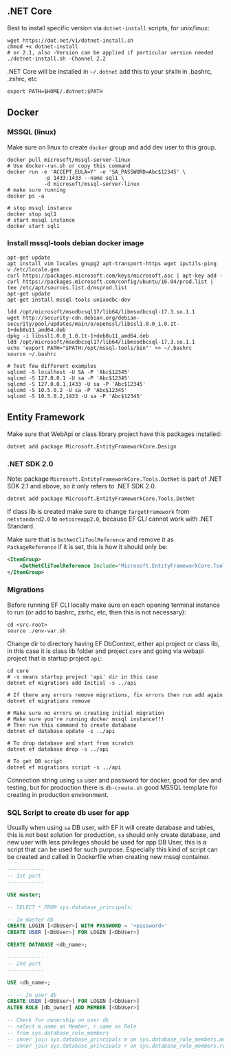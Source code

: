 ## .NET Core

Best to install specific version via `dotnet-install` scripts, for unix/linux:

```shell
wget https://dot.net/v1/dotnet-install.sh
chmod +x dotnet-install
# or 2.1, also -Version can be applied if particular version needed
./dotnet-install.sh -Channel 2.2
```

.NET Core will be installed in `~/.dotnet` add this to your `$PATH` in .bashrc, .zshrc, etc

```shell
export PATH=$HOME/.dotnet:$PATH
```

## Docker

### MSSQL (linux)

Make sure on linux to create `docker` group and add dev user to this group.

```shell
docker pull microsoft/mssql-server-linux
# Use docker-run.sh or copy this command
docker run -e 'ACCEPT_EULA=Y' -e 'SA_PASSWORD=Abc$12345' \
            -p 1433:1433 --name sql1 \
            -d microsoft/mssql-server-linux
# make sure running
docker ps -a

# stop mssql instance
docker stop sql1
# start mssql instance
docker start sql1
```

### Install mssql-tools debian docker image

```shell
apt-get update
apt install vim locales gnupg2 apt-transport-https wget iputils-ping
v /etc/locale.gen
curl https://packages.microsoft.com/keys/microsoft.asc | apt-key add -
curl https://packages.microsoft.com/config/ubuntu/16.04/prod.list | tee /etc/apt/sources.list.d/msprod.list
apt-get update
apt-get install mssql-tools unixodbc-dev

ldd /opt/microsoft/msodbcsql17/lib64/libmsodbcsql-17.3.so.1.1
wget http://security-cdn.debian.org/debian-security/pool/updates/main/o/openssl/libssl1.0.0_1.0.1t-1+deb8u11_amd64.deb
dpkg -i libssl1.0.0_1.0.1t-1+deb8u11_amd64.deb
ldd /opt/microsoft/msodbcsql17/lib64/libmsodbcsql-17.3.so.1.1
echo 'export PATH="$PATH:/opt/mssql-tools/bin"' >> ~/.bashrc
source ~/.bashrc

# Test few different examples
sqlcmd -S localhost -U SA -P 'Abc$12345'
sqlcmd -S 127.0.0.1 -U sa -P 'Abc$12345'
sqlcmd -S 127.0.0.1,1433 -U sa -P 'Abc$12345'
sqlcmd -S 10.5.0.2 -U sa -P 'Abc$12345'
sqlcmd -S 10.5.0.2,1433 -U sa -P 'Abc$12345'
```

## Entity Framework

Make sure that WebApi or class library project have this packages installed:

```shell
dotnet add package Microsoft.EntityFrameworkCore.Design
```

### .NET SDK 2.0

Note: package `Microsoft.EntityFrameworkCore.Tools.DotNet` is part of .NET SDK 2.1 and above, so it only refers to .NET SDK 2.0.

```shell
dotnet add package Microsoft.EntityFrameworkCore.Tools.DotNet
```

If class lib is created make sure to change `TargetFramework` from `netstandard2.0` to `netcoreapp2.0`, because EF CLI cannot work with .NET Standard.

Make sure that is `DotNetCliToolReference` and remove it as `PackageReference` if it is set, this is how it should only be:

```xml
<ItemGroup>
    <DotNetCliToolReference Include="Microsoft.EntityFrameworkCore.Tools.DotNet" Version="2.0.3" />
</ItemGroup>
```

### Migrations

Before running EF CLI locally make sure on each opening terminal instance to run (or add to bashrc, zsrhc, etc, then this is not necessary):

```shell
cd <src-root>
source ./env-var.sh
```

Change dir to directory having EF DbContext, either api project or class lib, in this case it is class lib folder and project `core` and going via webapi project that is startup project `api`:

```shell
cd core
# -s means startup project 'api' dir in this case
dotnet ef migrations add Initial -s ../api

# If there any errors remove migrations, fix errors then run add again
dotnet ef migrations remove

# Make sure no errors on creating initial migration
# Make sure you're running docker mssql instance!!!
# Then run this command to create database
dotnet ef database update -s ../api

# To drop database and start from scratch
dotnet ef database drop -s ../api

# To get DB script
dotnet ef migrations script -s ../api
```

Connection string using `sa` user and password for docker, good for dev and testing, but for production there is `db-create.sh` good MSSQL template for creating in production environment.

### SQL Script to create db user for app

Usually when using `sa` DB user, with EF it will create database and tables, this is not best solution for production, `sa` should only create database, and new user with less privileges should be used for app DB User, this is a script that can be used for such purpose. Especially this kind of script can be created and called in Dockerfile when creating new mssql container.

```sql
------------
-- 1st part
------------

USE master;

-- SELECT * FROM sys.database_principals;

-- In master db
CREATE LOGIN [<DbUser>] WITH PASSWORD = '<password>'
CREATE USER [<DbUser>] FOR LOGIN [<DbUser>]

CREATE DATABASE <db_name>;

------------
-- 2nd part
------------

USE <db_name>;

-- -- In user db
CREATE USER [<DbUser>] FOR LOGIN [<DbUser>]
ALTER ROLE [db_owner] ADD MEMBER [<DbUser>]

-- Check for ownership on user db
-- select m.name as Member, r.name as Role
-- from sys.database_role_members
-- inner join sys.database_principals m on sys.database_role_members.member_principal_id = m.principal_id
-- inner join sys.database_principals r on sys.database_role_members.role_principal_id = r.principal_id
```